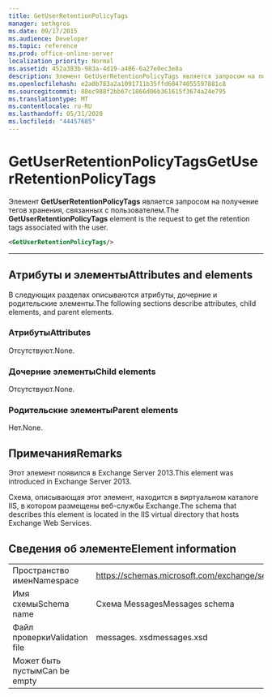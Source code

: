 ```yaml
---
title: GetUserRetentionPolicyTags
manager: sethgros
ms.date: 09/17/2015
ms.audience: Developer
ms.topic: reference
ms.prod: office-online-server
localization_priority: Normal
ms.assetid: 452a383b-983a-4d19-a406-6a27e0ec3e8a
description: Элемент GetUserRetentionPolicyTags является запросом на получение тегов хранения, связанных с пользователем.
ms.openlocfilehash: e2a0b783a2a1091711b35ffd60474055597881c8
ms.sourcegitcommit: 88ec988f2bb67c1866d06b361615f3674a24e795
ms.translationtype: MT
ms.contentlocale: ru-RU
ms.lasthandoff: 05/31/2020
ms.locfileid: "44457685"
---
```

# <a name="getuserretentionpolicytags"></a><span data-ttu-id="7cf09-103">GetUserRetentionPolicyTags</span><span class="sxs-lookup"><span data-stu-id="7cf09-103">GetUserRetentionPolicyTags</span></span>

<span data-ttu-id="7cf09-104">Элемент **GetUserRetentionPolicyTags** является запросом на получение тегов хранения, связанных с пользователем.</span><span class="sxs-lookup"><span data-stu-id="7cf09-104">The **GetUserRetentionPolicyTags** element is the request to get the retention tags associated with the user.</span></span> 
  
```XML
<GetUserRetentionPolicyTags/>

```

 ****
## <a name="attributes-and-elements"></a><span data-ttu-id="7cf09-105">Атрибуты и элементы</span><span class="sxs-lookup"><span data-stu-id="7cf09-105">Attributes and elements</span></span>

<span data-ttu-id="7cf09-106">В следующих разделах описываются атрибуты, дочерние и родительские элементы.</span><span class="sxs-lookup"><span data-stu-id="7cf09-106">The following sections describe attributes, child elements, and parent elements.</span></span>
  
### <a name="attributes"></a><span data-ttu-id="7cf09-107">Атрибуты</span><span class="sxs-lookup"><span data-stu-id="7cf09-107">Attributes</span></span>

<span data-ttu-id="7cf09-108">Отсутствуют.</span><span class="sxs-lookup"><span data-stu-id="7cf09-108">None.</span></span>
  
### <a name="child-elements"></a><span data-ttu-id="7cf09-109">Дочерние элементы</span><span class="sxs-lookup"><span data-stu-id="7cf09-109">Child elements</span></span>

<span data-ttu-id="7cf09-110">Отсутствуют.</span><span class="sxs-lookup"><span data-stu-id="7cf09-110">None.</span></span>
  
### <a name="parent-elements"></a><span data-ttu-id="7cf09-111">Родительские элементы</span><span class="sxs-lookup"><span data-stu-id="7cf09-111">Parent elements</span></span>

<span data-ttu-id="7cf09-112">Нет.</span><span class="sxs-lookup"><span data-stu-id="7cf09-112">None.</span></span>
  
## <a name="remarks"></a><span data-ttu-id="7cf09-113">Примечания</span><span class="sxs-lookup"><span data-stu-id="7cf09-113">Remarks</span></span>

<span data-ttu-id="7cf09-114">Этот элемент появился в Exchange Server 2013.</span><span class="sxs-lookup"><span data-stu-id="7cf09-114">This element was introduced in Exchange Server 2013.</span></span>
  
<span data-ttu-id="7cf09-115">Схема, описывающая этот элемент, находится в виртуальном каталоге IIS, в котором размещены веб-службы Exchange.</span><span class="sxs-lookup"><span data-stu-id="7cf09-115">The schema that describes this element is located in the IIS virtual directory that hosts Exchange Web Services.</span></span>
  
## <a name="element-information"></a><span data-ttu-id="7cf09-116">Сведения об элементе</span><span class="sxs-lookup"><span data-stu-id="7cf09-116">Element information</span></span>

|||
|:-----|:-----|
|<span data-ttu-id="7cf09-117">Пространство имен</span><span class="sxs-lookup"><span data-stu-id="7cf09-117">Namespace</span></span>  <br/> |https://schemas.microsoft.com/exchange/services/2006/messages  <br/> |
|<span data-ttu-id="7cf09-118">Имя схемы</span><span class="sxs-lookup"><span data-stu-id="7cf09-118">Schema name</span></span>  <br/> |<span data-ttu-id="7cf09-119">Схема Messages</span><span class="sxs-lookup"><span data-stu-id="7cf09-119">Messages schema</span></span>  <br/> |
|<span data-ttu-id="7cf09-120">Файл проверки</span><span class="sxs-lookup"><span data-stu-id="7cf09-120">Validation file</span></span>  <br/> |<span data-ttu-id="7cf09-121">messages. xsd</span><span class="sxs-lookup"><span data-stu-id="7cf09-121">messages.xsd</span></span>  <br/> |
|<span data-ttu-id="7cf09-122">Может быть пустым</span><span class="sxs-lookup"><span data-stu-id="7cf09-122">Can be empty</span></span>  <br/> ||
   


